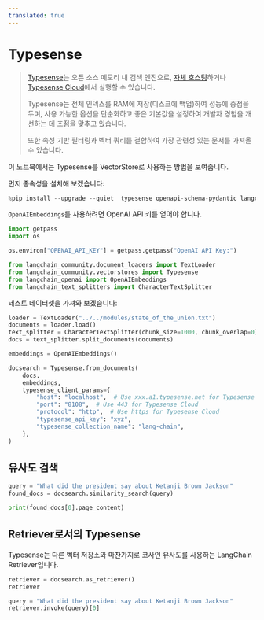 ```yaml
---
translated: true
---
```


# Typesense

> [Typesense](https://typesense.org)는 오픈 소스 메모리 내 검색 엔진으로, [자체 호스팅](https://typesense.org/docs/guide/install-typesense#option-2-local-machine-self-hosting)하거나 [Typesense Cloud](https://cloud.typesense.org/)에서 실행할 수 있습니다.
>
> Typesense는 전체 인덱스를 RAM에 저장(디스크에 백업)하여 성능에 중점을 두며, 사용 가능한 옵션을 단순화하고 좋은 기본값을 설정하여 개발자 경험을 개선하는 데 초점을 맞추고 있습니다.
>
> 또한 속성 기반 필터링과 벡터 쿼리를 결합하여 가장 관련성 있는 문서를 가져올 수 있습니다.

이 노트북에서는 Typesense를 VectorStore로 사용하는 방법을 보여줍니다.

먼저 종속성을 설치해 보겠습니다:

```python
%pip install --upgrade --quiet  typesense openapi-schema-pydantic langchain-openai tiktoken
```

`OpenAIEmbeddings`를 사용하려면 OpenAI API 키를 얻어야 합니다.

```python
import getpass
import os

os.environ["OPENAI_API_KEY"] = getpass.getpass("OpenAI API Key:")
```

```python
from langchain_community.document_loaders import TextLoader
from langchain_community.vectorstores import Typesense
from langchain_openai import OpenAIEmbeddings
from langchain_text_splitters import CharacterTextSplitter
```

테스트 데이터셋을 가져와 보겠습니다:

```python
loader = TextLoader("../../modules/state_of_the_union.txt")
documents = loader.load()
text_splitter = CharacterTextSplitter(chunk_size=1000, chunk_overlap=0)
docs = text_splitter.split_documents(documents)

embeddings = OpenAIEmbeddings()
```

```python
docsearch = Typesense.from_documents(
    docs,
    embeddings,
    typesense_client_params={
        "host": "localhost",  # Use xxx.a1.typesense.net for Typesense Cloud
        "port": "8108",  # Use 443 for Typesense Cloud
        "protocol": "http",  # Use https for Typesense Cloud
        "typesense_api_key": "xyz",
        "typesense_collection_name": "lang-chain",
    },
)
```

## 유사도 검색

```python
query = "What did the president say about Ketanji Brown Jackson"
found_docs = docsearch.similarity_search(query)
```

```python
print(found_docs[0].page_content)
```

## Retriever로서의 Typesense

Typesense는 다른 벡터 저장소와 마찬가지로 코사인 유사도를 사용하는 LangChain Retriever입니다.

```python
retriever = docsearch.as_retriever()
retriever
```

```python
query = "What did the president say about Ketanji Brown Jackson"
retriever.invoke(query)[0]
```
